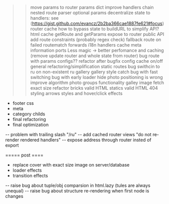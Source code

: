>> move params to router
>> params dict
>> improve handlers chain
>> nested route parser
>> optional params
>> decentralize state to handlers: see (https://gist.github.com/evancz/2b2ba366cae1887fe621#focus)
>> router cache
>> how to bypass state to buildURL to simplify API?
>> html cache
>> getRoute and getParams expose to router public API
>> add route constraints (probably regex check)
>> fallback route on failed routematch
>> forwards
>> i18n
>> handlers cache
>> meta information ports
>> Less magic -> better perfomance and caching (remove update router and whole state from router)
>> bug route with params
>> configs??
>> refactor after bugfix
>> config cache on/off
>> general refactoring/simplification
>> static routes
>> bug swithcin to ru on non-existent ru gallery
>> gallery style catch
>> bug with fast switching
>> bug with early loader hide
>> photo positioning is wrong
>> improve algorithm
>> photo groups functionality
>> galley image fetch exact size
>> refactor bricks
>> valid HTML statics
>> valid HTML 404
>> styling
>> arrows styles and hover/click effects

- footer css
- meta
- category childs
- final refactoring
- final optimization

-- problem with trailing slash "/ru"
-- add cached router views "do not re-render rendered handlers"
-- expose address through router insted of export

===== post ====
- replace cover with exact size image on server/database
- loader effects
- transition effects

-- raise bug about tuple/obj comparsion in html.lazy (tules are always unequal)
-- raise bug about structure re-rendering when first node is changes
